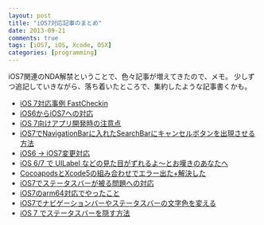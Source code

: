 ```yaml
---
layout: post
title: "iOS7対応記事のまとめ"
date: 2013-09-21
comments: true
tags: [iOS7, iOS, Xcode, OSX]
categories: [programming]
---
```


iOS7関連のNDA解禁ということで、色々記事が増えてきたので、メモ。
少しずつ追記していきながら、落ち着いたところで、集約したような記事書くかも。

- [iOS 7対応事例 FastCheckin](http://koogawa.hateblo.jp/entry/2013/09/19/025424)
- [iOS6からiOS7への対応](http://laboyukai.blogspot.jp/2013/09/ios6ios7.html)
- [iOS 7向けアプリ開発時の注意点](http://skyarts.com/blog/jp/skyarts/?p=29327)
- [iOS7でNavigationBarに入れたSearchBarにキャンセルボタンを出現させる方法](http://qiita.com/monoqlo/items/cfc3aa018a5cb7df0deb)
- [iOS6 -> iOS7変更対応](http://qiita.com/hanapage/items/7d58293f5f7234437d79)
- [iOS 6/7 で UILabel などの見た目がずれるよ〜とお嘆きのあなたへ](http://qiita.com/ne_ko_/items/5da4b2a247e65431c7cf)
- [CocoapodsとXcode5の組み合わせでエラー出た+解決した](http://qiita.com/y_matsuwitter/items/bd41493f098dfa984f2b)
- [iOS7でステータスバーが被る問題への対応](http://d.hatena.ne.jp/Kazzz/20130923/p1)
- [iOS7のarm64対応でやったこと](http://blog.livedoor.jp/tek_nishi/archives/8069300.html)
- [iOS7でナビゲーションバーやステータスバーの文字色を変える](http://qiita.com/yimajo/items/7051af0919b5286aecfe)
- [iOS 7 でステータスバーを隠す方法](http://qiita.com/jazzsasori/items/cbd4650684a4f715e199)
